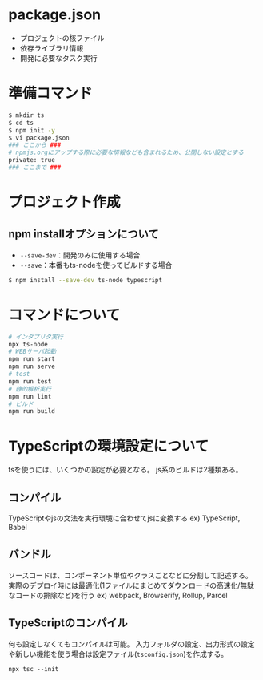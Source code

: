 # package.json
* プロジェクトの核ファイル
* 依存ライブラリ情報
* 開発に必要なタスク実行

# 準備コマンド

```bash
$ mkdir ts
$ cd ts
$ npm init -y
$ vi package.json
### ここから ###
# npmjs.orgにアップする際に必要な情報なども含まれるため、公開しない設定とする
private: true
### ここまで ###
```

# プロジェクト作成
## npm installオプションについて
* `--save-dev`：開発のみに使用する場合
* `--save`：本番もts-nodeを使ってビルドする場合

```bash
$ npm install --save-dev ts-node typescript
```

# コマンドについて

```bash
# インタプリタ実行
npx ts-node
# WEBサーバ起動
npm run start
npm run serve
# test
npm run test
# 静的解析実行
npm run lint
# ビルド
npm run build
```

# TypeScriptの環境設定について
tsを使うには、いくつかの設定が必要となる。
js系のビルドは2種類ある。

## コンパイル
TypeScriptやjsの文法を実行環境に合わせてjsに変換する
ex) TypeScript, Babel

## バンドル
ソースコードは、コンポーネント単位やクラスごとなどに分割して記述する。
実際のデプロイ時には最適化(1ファイルにまとめてダウンロードの高速化/無駄なコードの排除など)を行う
ex) webpack, Browserify, Rollup, Parcel

## TypeScriptのコンパイル
何も設定しなくてもコンパイルは可能。
入力フォルダの設定、出力形式の設定や新しい機能を使う場合は設定ファイル(`tsconfig.json`)を作成する。

```
npx tsc --init
```
